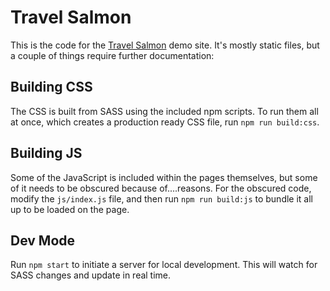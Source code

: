 # Travel Salmon

This is the code for the [Travel Salmon](http://travelsalmon.com) demo site. It's mostly static files, but a couple of things require further documentation:

## Building CSS

The CSS is built from SASS using the included npm scripts. To run them all at once, which creates a production ready CSS file, run `npm run build:css`.

## Building JS

Some of the JavaScript is included within the pages themselves, but some of it needs to be obscured because of....reasons. For the obscured code, modify the `js/index.js` file, and then run `npm run build:js` to bundle it all up to be loaded on the page.

## Dev Mode

Run `npm start` to initiate a server for local development. This will watch for SASS changes and update in real time.